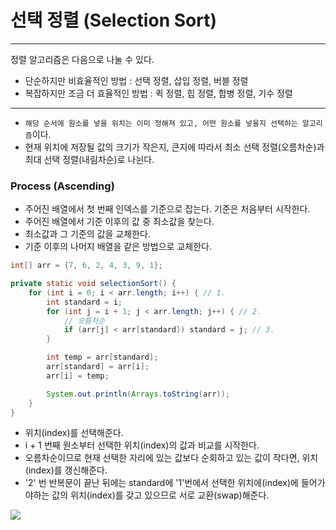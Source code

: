 # 선택 정렬 (Selection Sort)

---

정렬 알고리즘은 다음으로 나눌 수 있다.
- 단순하지만 비효율적인 방법 : 선택 정렬, 삽입 정렬, 버블 정렬
- 복잡하지만 조금 더 효율적인 방법 : 퀵 정렬, 힙 정렬, 합병 정렬, 기수 정렬

---

- `해당 순서에 원소를 넣을 위치는 이미 정해져 있고, 어떤 원소를 넣을지 선택하는 알고리즘`이다.
- 현재 위치에 저장될 값의 크기가 작은지, 큰지에 따라서 최소 선택 정렬(오름차순)과 최대 선택 정렬(내림차순)로 나뉜다.

### Process (Ascending)
- 주어진 배열에서 첫 번째 인덱스를 기준으로 잡는다. 기준은 처음부터 시작한다.
- 주어진 배열에서 기준 이후의 값 중 최소값을 찾는다.
- 최소값과 그 기준의 값을 교체한다.
- 기준 이후의 나머지 배열을 같은 방법으로 교체한다.
```java
int[] arr = {7, 6, 2, 4, 3, 9, 1};

private static void selectionSort() {
    for (int i = 0; i < arr.length; i++) { // 1.
        int standard = i;
        for (int j = i + 1; j < arr.length; j++) { // 2.
            // 오름차순
            if (arr[j] < arr[standard]) standard = j; // 3.
        }

        int temp = arr[standard];
        arr[standard] = arr[i];
        arr[i] = temp;

        System.out.println(Arrays.toString(arr));
    }
}
```
- 위치(index)를 선택해준다.
- i + 1 번째 원소부터 선택한 위치(index)의 값과 비교를 시작한다.
- 오름차순이므로 현재 선택한 자리에 있는 값보다 순회하고 있는 값이 작다면, 위치(index)를 갱신해준다.
- '2' 번 반복문이 끝난 뒤에는 standard에 '1'번에서 선택한 위치에(index)에 들어가야하는 값의 위치(index)를 갖고 있으므로 서로 교환(swap)해준다.

<img src="https://github.com/GimunLee/tech-refrigerator/raw/master/Algorithm/resources/selection-sort-001.gif">